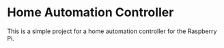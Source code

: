 Home Automation Controller
==========================
This is a simple project for a home automation controller for the Raspberry Pi.
